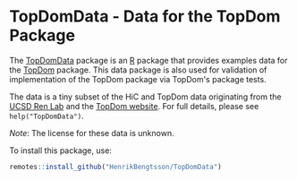 # TopDomData - Data for the TopDom Package

The [TopDomData] package is an [R] package that provides examples data for the [TopDom] package.  This data package is also used for validation of implementation of the TopDom package via TopDom's package tests.

The data is a tiny subset of the HiC and TopDom data originating from the [UCSD Ren Lab] and the [TopDom website].  For full details, please see `help("TopDomData")`.

_Note_: The license for these data is unknown.

To install this package, use:
```r
remotes::install_github("HenrikBengtsson/TopDomData")
```


[R]: https://www.r-project.org/
[TopDom]: https://github.com/HenrikBengtsson/TopDom/
[TopDomData]: https://github.com/HenrikBengtsson/TopDomData/
[TopDom website]: http://zhoulab.usc.edu/TopDom/
[UCSD Ren Lab]: http://chromosome.sdsc.edu/mouse/hi-c/download.html
